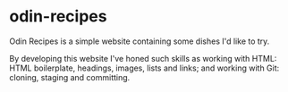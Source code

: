 # odin-recipes

Odin Recipes is a simple website containing some dishes I'd like to try.

By developing this website I've honed such skills as working with HTML: HTML boilerplate, headings, images, lists and links; and working with Git: cloning, staging and committing.